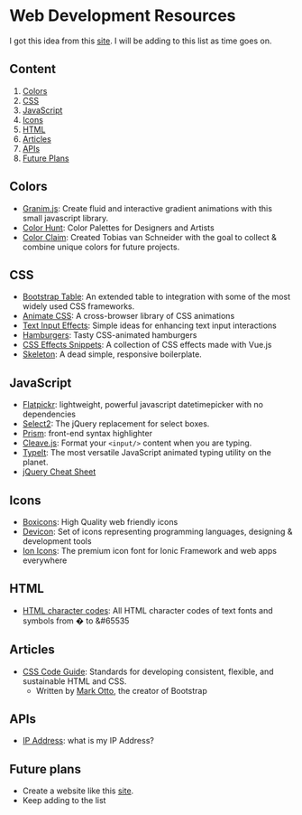 # Web Development Resources

I got this idea from this [site](https://webdevresources.info/colors). I will be adding to this list as time goes on.

## Content

1. [Colors](#colors)
2. [CSS](#css)
3. [JavaScript](#javascript)
4. [Icons](#icons)
5. [HTML](#html)
6. [Articles](#articles)
7. [APIs](#apis)
8. [Future Plans](#future-plans)

## Colors
* [Granim.js](https://github.com/sarcadass/granim.js): Create fluid and interactive gradient animations with this small javascript library.
* [Color Hunt](https://colorhunt.co/): Color Palettes for Designers and Artists
* [Color Claim](https://www.vanschneider.com/colors): Created Tobias van Schneider with the goal to collect & combine unique colors for future projects.

## CSS
* [Bootstrap Table](https://github.com/wenzhixin/bootstrap-table): An extended table to integration with some of the most widely used CSS frameworks.
* [Animate CSS](https://github.com/daneden/animate.css): A cross-browser library of CSS animations
* [Text Input Effects](https://tympanus.net/Development/TextInputEffects/index.html): Simple ideas for enhancing text input interactions
* [Hamburgers](https://github.com/jonsuh/hamburgers): Tasty CSS-animated hamburgers
* [CSS Effects Snippets](https://github.com/emilkowalski/css-effects-snippets): A collection of CSS effects made with Vue.js
* [Skeleton](http://getskeleton.com/): A dead simple, responsive boilerplate.

## JavaScript
* [Flatpickr](https://github.com/flatpickr/flatpickr): lightweight, powerful javascript datetimepicker with no dependencies
* [Select2](https://github.com/select2/select2): The jQuery replacement for select boxes.
* [Prism](https://prismjs.com/): front-end syntax highlighter 
* [Cleave.js](https://github.com/nosir/cleave.js): Format your ```<input/>``` content when you are typing.
* [TypeIt](https://github.com/alexmacarthur/typeit): The most versatile JavaScript animated typing utility on the planet.
* [jQuery Cheat Sheet](https://websitesetup.org/wp-content/uploads/2017/01/wsu-jquery-cheat-sheet.pdf)

## Icons
* [Boxicons](https://boxicons.com/): High Quality web friendly icons 
* [Devicon](https://github.com/konpa/devicon/): Set of icons representing programming languages, designing & development tools
* [Ion Icons](https://github.com/ionic-team/ionicons): The premium icon font for Ionic Framework and web apps everywhere

## HTML
* [HTML character codes](https://www.rapidtables.com/web/html/html-codes.html): All HTML character codes of text fonts and symbols from &#0; to &#65535

## Articles
* [CSS Code Guide](https://codeguide.co/): Standards for developing consistent, flexible, and sustainable HTML and CSS.
  * Written by [Mark Otto](https://mdo.fm/), the creator of Bootstrap

## APIs
* [IP Address](http://ip4.me/): what is my IP Address?

## Future plans
* Create a website like this [site](https://webdevresources.info/colors).
* Keep adding to the list

